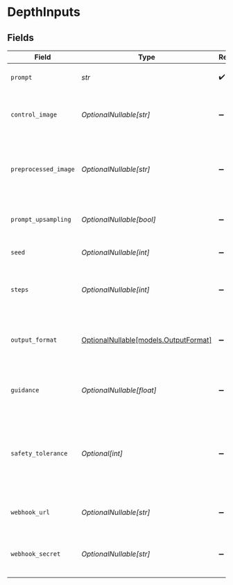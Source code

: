 # DepthInputs


## Fields

| Field                                                                                                        | Type                                                                                                         | Required                                                                                                     | Description                                                                                                  | Example                                                                                                      |
| ------------------------------------------------------------------------------------------------------------ | ------------------------------------------------------------------------------------------------------------ | ------------------------------------------------------------------------------------------------------------ | ------------------------------------------------------------------------------------------------------------ | ------------------------------------------------------------------------------------------------------------ |
| `prompt`                                                                                                     | *str*                                                                                                        | :heavy_check_mark:                                                                                           | Text prompt for image generation                                                                             | ein fantastisches bild                                                                                       |
| `control_image`                                                                                              | *OptionalNullable[str]*                                                                                      | :heavy_minus_sign:                                                                                           | Base64 encoded image to use as control input                                                                 |                                                                                                              |
| `preprocessed_image`                                                                                         | *OptionalNullable[str]*                                                                                      | :heavy_minus_sign:                                                                                           | Optional pre-processed image that will bypass the control preprocessing step                                 |                                                                                                              |
| `prompt_upsampling`                                                                                          | *OptionalNullable[bool]*                                                                                     | :heavy_minus_sign:                                                                                           | Whether to perform upsampling on the prompt                                                                  |                                                                                                              |
| `seed`                                                                                                       | *OptionalNullable[int]*                                                                                      | :heavy_minus_sign:                                                                                           | Optional seed for reproducibility                                                                            | 42                                                                                                           |
| `steps`                                                                                                      | *OptionalNullable[int]*                                                                                      | :heavy_minus_sign:                                                                                           | Number of steps for the image generation process                                                             |                                                                                                              |
| `output_format`                                                                                              | [OptionalNullable[models.OutputFormat]](../models/outputformat.md)                                           | :heavy_minus_sign:                                                                                           | Output format for the generated image. Can be 'jpeg' or 'png'.                                               |                                                                                                              |
| `guidance`                                                                                                   | *OptionalNullable[float]*                                                                                    | :heavy_minus_sign:                                                                                           | Guidance strength for the image generation process                                                           |                                                                                                              |
| `safety_tolerance`                                                                                           | *Optional[int]*                                                                                              | :heavy_minus_sign:                                                                                           | Tolerance level for input and output moderation. Between 0 and 6, 0 being most strict, 6 being least strict. |                                                                                                              |
| `webhook_url`                                                                                                | *OptionalNullable[str]*                                                                                      | :heavy_minus_sign:                                                                                           | URL to receive webhook notifications                                                                         |                                                                                                              |
| `webhook_secret`                                                                                             | *OptionalNullable[str]*                                                                                      | :heavy_minus_sign:                                                                                           | Optional secret for webhook signature verification                                                           |                                                                                                              |